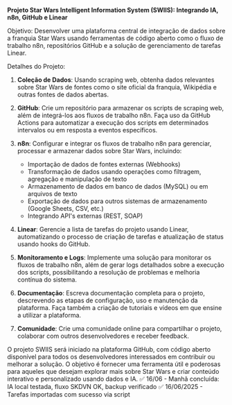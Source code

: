  **Projeto Star Wars Intelligent Information System (SWIIS): Integrando IA, n8n, GitHub e Linear**

Objetivo: Desenvolver uma plataforma central de integração de dados sobre a franquia Star Wars usando ferramentas de código aberto como o fluxo de trabalho n8n, repositórios GitHub e a solução de gerenciamento de tarefas Linear.

Detalhes do Projeto:

1. **Coleção de Dados**: Usando scraping web, obtenha dados relevantes sobre Star Wars de fontes como o site oficial da franquia, Wikipédia e outras fontes de dados abertas.

2. **GitHub**: Crie um repositório para armazenar os scripts de scraping web, além de integrá-los aos fluxos de trabalho n8n. Faça uso da GitHub Actions para automatizar a execução dos scripts em determinados intervalos ou em resposta a eventos específicos.

3. **n8n**: Configurar e integrar os fluxos de trabalho n8n para gerenciar, processar e armazenar dados sobre Star Wars, incluindo:
   - Importação de dados de fontes externas (Webhooks)
   - Transformação de dados usando operações como filtragem, agregação e manipulação de texto
   - Armazenamento de dados em banco de dados (MySQL) ou em arquivos de texto
   - Exportação de dados para outros sistemas de armazenamento (Google Sheets, CSV, etc.)
   - Integrando API's externas (REST, SOAP)

4. **Linear**: Gerencie a lista de tarefas do projeto usando Linear, automatizando o processo de criação de tarefas e atualização de status usando hooks do GitHub.

5. **Monitoramento e Logs**: Implemente uma solução para monitorar os fluxos de trabalho n8n, além de gerar logs detalhados sobre a execução dos scripts, possibilitando a resolução de problemas e melhoria contínua do sistema.

6. **Documentação**: Escreva documentação completa para o projeto, descrevendo as etapas de configuração, uso e manutenção da plataforma. Faça também a criação de tutoriais e vídeos em que ensine a utilizar a plataforma.

7. **Comunidade**: Crie uma comunidade online para compartilhar o projeto, colaborar com outros desenvolvedores e receber feedback.

O projeto SWIIS será iniciado na plataforma GitHub, com código aberto disponível para todos os desenvolvedores interessados em contribuir ou melhorar a solução. O objetivo é fornecer uma ferramenta útil e poderosas para aqueles que desejam explorar mais sobre Star Wars e criar conteúdo interativo e personalizado usando dados e IA.
✅ 16/06 - Manhã concluída: IA local testada, fluxo SKDVN OK, backup verificado
✅ 16/06/2025 - Tarefas importadas com sucesso via script
